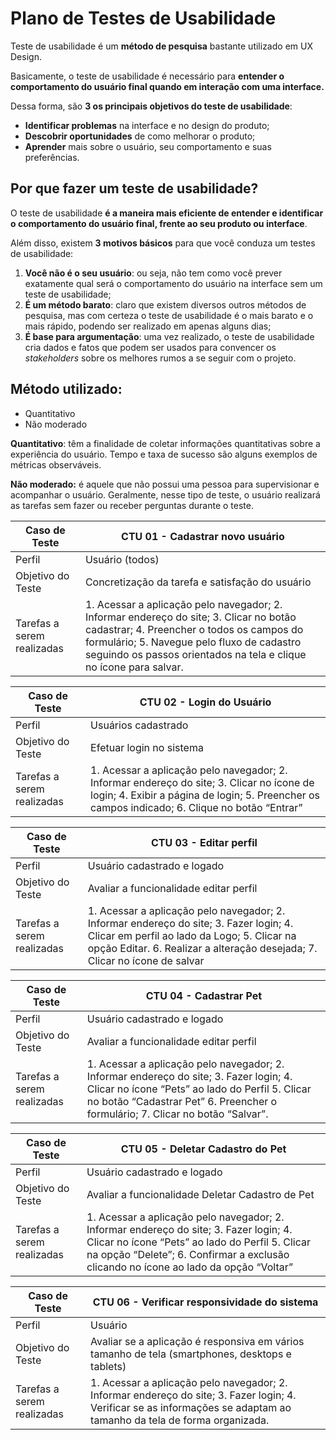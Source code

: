 # Plano de Testes de Usabilidade

Teste de usabilidade é um **método de pesquisa** bastante utilizado em UX Design.

Basicamente, o teste de usabilidade é necessário para **entender o comportamento do usuário final quando em interação com uma interface.**

Dessa forma, são **3 os principais objetivos do teste de usabilidade**:

- **Identificar problemas** na interface e no design do produto;
- **Descobrir oportunidades** de como melhorar o produto;
- **Aprender** mais sobre o usuário, seu comportamento e suas preferências.



## Por que fazer um teste de usabilidade?

O teste de usabilidade **é a maneira mais eficiente de entender e identificar o comportamento do usuário final, frente ao seu produto ou interface**.

Além disso, existem **3 motivos básicos** para que você conduza um testes de usabilidade:

1. **Você não é o seu usuário**: ou seja, não tem como você prever exatamente qual será o comportamento do usuário na interface sem um teste de usabilidade;
2. **É um método barato**: claro que existem diversos outros métodos de pesquisa, mas com certeza o teste de usabilidade é o mais barato e o mais rápido, podendo ser realizado em apenas alguns dias;
3. **É base para argumentação**: uma vez realizado, o teste de usabilidade cria dados e fatos que podem ser usados para convencer os *stakeholders* sobre os melhores rumos a se seguir com o projeto.



## **Método utilizado:**

- Quantitativo 
- Não moderado 



**Quantitativo**: têm a finalidade de coletar informações quantitativas sobre a experiência do usuário. Tempo e taxa de sucesso são alguns exemplos de métricas observáveis.

**Não moderado:** é aquele que não possui uma pessoa para supervisionar e acompanhar o usuário. Geralmente, nesse tipo de teste, o usuário realizará as tarefas sem fazer ou receber perguntas durante o teste.





| Caso de Teste              | CTU 01 - Cadastrar novo usuário                              |
| -------------------------- | ------------------------------------------------------------ |
| Perfil                     | Usuário (todos)                                              |
| Objetivo do Teste          | Concretização da tarefa e satisfação do usuário              |
| Tarefas a serem realizadas | 1. Acessar a aplicação pelo navegador;                                                                                                         2. Informar endereço do site;                                                                                                                  3. Clicar no botão cadastrar;                                                                                                            4. Preencher o todos os campos do formulário;                                                                              5. Navegue pelo fluxo de cadastro seguindo os passos orientados na tela e clique no ícone para salvar. |



| Caso de Teste              | CTU 02 - Login do Usuário                                    |
| -------------------------- | ------------------------------------------------------------ |
| Perfil                     | Usuários cadastrado                                          |
| Objetivo do Teste          | Efetuar login no sistema                                     |
| Tarefas a serem realizadas | 1. Acessar a aplicação pelo navegador;                                                                                                         2. Informar endereço do site;                                                                                                                  3. Clicar no ícone de login;                                                                                                                                                        4. Exibir a página de login;                                                                                                                                        5. Preencher os campos indicado;                                                                                                                       6. Clique no botão “Entrar” |



| Caso de Teste              | CTU 03 - Editar perfil                                       |
| -------------------------- | ------------------------------------------------------------ |
| Perfil                     | Usuário cadastrado e logado                                  |
| Objetivo do Teste          | Avaliar a funcionalidade editar perfil                       |
| Tarefas a serem realizadas | 1. Acessar a aplicação pelo navegador;                                                                                                         2. Informar endereço do site;                                                                                                                  3. Fazer login;                                                                                                                                                                     4. Clicar em perfil ao lado da Logo;                                                                                                                    5. Clicar na opção Editar.                                                                                                                               6. Realizar a alteração desejada;                                                                                                                       7. Clicar no ícone de salvar |



| Caso de Teste              | CTU 04 - Cadastrar Pet                                       |
| -------------------------- | ------------------------------------------------------------ |
| Perfil                     | Usuário cadastrado e logado                                  |
| Objetivo do Teste          | Avaliar a funcionalidade editar perfil                       |
| Tarefas a serem realizadas | 1. Acessar a aplicação pelo navegador;                                                                                                         2. Informar endereço do site;                                                                                                                   3. Fazer login;                                                                                                                                                               4. Clicar no ícone “Pets” ao lado do Perfil                                                                                                         5. Clicar no botão “Cadastrar Pet”                                                                                                               6. Preencher o formulário;                                                                                                                                     7. Clicar no botão “Salvar”. |



| Caso de Teste              | CTU 05 - Deletar Cadastro do Pet                             |
| -------------------------- | ------------------------------------------------------------ |
| Perfil                     | Usuário cadastrado e logado                                  |
| Objetivo do Teste          | Avaliar a funcionalidade Deletar Cadastro de Pet             |
| Tarefas a serem realizadas | 1. Acessar a aplicação pelo navegador;                                                                                                         2. Informar endereço do site;                                                                                                                  3. Fazer login;                                                                                                                                                       4. Clicar no ícone “Pets” ao lado do Perfil                                                                                                                  5. Clicar na opção “Delete”;                                                                                                                                  6. Confirmar a exclusão clicando no ícone ao lado da opção “Voltar” |



| Caso de Teste              | CTU 06 -  Verificar responsividade do sistema                |
| -------------------------- | ------------------------------------------------------------ |
| Perfil                     | Usuário                                                      |
| Objetivo do Teste          | Avaliar se a aplicação é responsiva em vários tamanho de tela (smartphones, desktops e tablets) |
| Tarefas a serem realizadas | 1. Acessar a aplicação pelo navegador;                                                                                                         2. Informar endereço do site;                                                                                                                  3. Fazer login;                                                                                                                                                        4. Verificar se as informações se adaptam ao tamanho da tela de forma organizada. |
